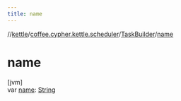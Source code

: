 ```yaml
---
title: name
---
```

//[kettle](../../../index.html)/[coffee.cypher.kettle.scheduler](../index.html)/[TaskBuilder](index.html)/[name](name.html)



# name



[jvm]\
var [name](name.html): [String](https://kotlinlang.org/api/latest/jvm/stdlib/kotlin/-string/index.html)




